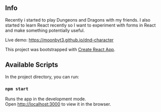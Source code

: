 ## Info

Recently i started to play Dungeons and Dragons with my friends. I also started to learn React recently so I want to experiment with forms in React and make something potentially useful.

Live demo: https://moonbyt3.github.io/dnd-character

This project was bootstrapped with [Create React App](https://github.com/facebook/create-react-app).

## Available Scripts

In the project directory, you can run:

### `npm start`

Runs the app in the development mode.<br />
Open [http://localhost:3000](http://localhost:3000) to view it in the browser.
